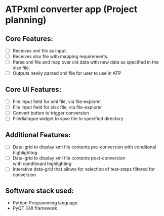 # ATPxml converter app (Project planning)

## Core Features:

- [ ] Receives xml file as input.
- [ ] Receives xlsx file with mapping requirements.
- [ ] Parse xml file and map over old data with new data as specified in the xlsx file.
- [ ] Outputs newly parsed xml file for user to use in ATP

## Core UI Features:

- [ ] File Input field for xml file, via file-explorer
- [ ] File Input field for xlsx file, via file-explorer
- [ ] Convert button to trigger conversion
- [ ] Filedialogue widget to save file to specified directory

## Additional Features:

- [ ] Data-grid to display xml file contents pre-conversion with conditonal highlighting
- [ ] Data-grid to display xml file contents post-conversion  
      with conditioanl highlighting
- [ ] Interative data-grid that allows for selection of test-steps filtered for conversion

## Software stack used:

- Python Programming language
- PyQT GUI framework
